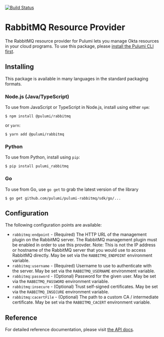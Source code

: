 [![Build Status](https://travis-ci.com/pulumi/pulumi-rabbitmq.svg?token=eHg7Zp5zdDDJfTjY8ejq&branch=master)](https://travis-ci.com/pulumi/pulumi-rabbitmq)

# RabbitMQ Resource Provider

The RabbitMQ resource provider for Pulumi lets you manage Okta resources in your cloud programs. To use
this package, please [install the Pulumi CLI first](https://pulumi.io/).

## Installing

This package is available in many languages in the standard packaging formats.

### Node.js (Java/TypeScript)

To use from JavaScript or TypeScript in Node.js, install using either `npm`:

    $ npm install @pulumi/rabbitmq

or `yarn`:

    $ yarn add @pulumi/rabbitmq

### Python

To use from Python, install using `pip`:

    $ pip install pulumi_rabbitmq

### Go

To use from Go, use `go get` to grab the latest version of the library

    $ go get github.com/pulumi/pulumi-rabbitmq/sdk/go/...

## Configuration

The following configuration points are available:

* `rabbitmq:endpoint` - (Required) The HTTP URL of the management plugin on the RabbitMQ server. The RabbitMQ management 
   plugin must be enabled in order to use this provder. Note: This is not the IP address or hostname of the RabbitMQ server 
   that you would use to access RabbitMQ directly. May be set via the `RABBITMQ_ENDPOINT` environment variable.
* `rabbitmq:username` - (Required) Username to use to authenticate with the server. May be set via the `RABBITMQ_USERNAME`
   environment variable.
* `rabbitmq:password` - (Optional) Password for the given user. May be set via the `RABBITMQ_PASSWORD` environment variable.
* `rabbitmq:insecure` - (Optional) Trust self-signed certificates. May be set via the `RABBITMQ_INSECURE` environment variable.
* `rabbitmq:cacertFile` - (Optional) The path to a custom CA / intermediate certificate. May be set via the `RABBITMQ_CACERT` 
  environment variable.


## Reference

For detailed reference documentation, please visit [the API docs](https://pulumi.io/reference/pkg/nodejs/@pulumi/rabbitmq/index.html).
